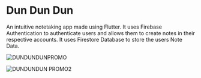 # Dun Dun Dun

An intuitive notetaking app made using Flutter. It uses Firebase Authentication to authenticate users and allows them to create notes in their respective accounts. It uses Firestore Database to store the users Note Data.

![DUNDUNDUNPROMO](https://github.com/khanahmed22/DunDunDun/assets/149488316/40b58daa-407c-4462-83c3-b56333673f56)

![DUNDUNDUN PROMO2](https://github.com/khanahmed22/DunDunDun/assets/149488316/caa1d22c-d0f4-48f4-8578-2af260a7bd77)



